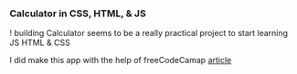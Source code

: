 
### Calculator in CSS, HTML, & JS

! building Calculator seems to be a really practical project to start learning JS HTML & CSS

I did make this app with the help of freeCodeCamap <a href="https://www.freecodecamp.org/news/how-to-build-an-html-calculator-app-from-scratch-using-javascript-4454b8714b98">article</a>

